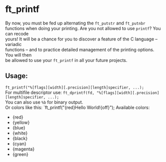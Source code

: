 # ft_printf
By now, you must be fed up alternating the `ft_putstr` and `ft_putnbr`  
functions when doing your printing. Are you not allowed to use `printf`? You can recode  
yours! It will be a chance for you to discover a feature of the C language – variadic  
functions – and to practice detailed management of the printing options. You will then  
be allowed to use your `ft_printf` in all your future projects.  
  
## Usage:
`ft_printf("%[flags][width][.precision][length]specifier, ...);`  
For multifile descriptor use:
`ft_dprintf(fd, "%[flags][width][.precision][length]specifier, ...);`  
You can also use `%b` for binary output.  
Or colors like this:
`ft_printf("{red}Hello World!{off}");
Available colors:
* {red}
* {yellow}
* {blue}
* {white}
* {black}
* {cyan}
* {magenta}
* {green}

